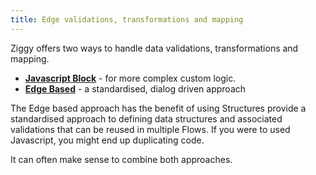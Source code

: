 ```yaml
---
title: Edge validations, transformations and mapping
---
```


Ziggy offers two ways to handle data validations, transformations and mapping.

- **[Javascript Block](user-guide/block-types/core/Javascript.md)** - for more complex custom logic.
- **[Edge Based](user-guide/Structures-and-mapping.md)** - a standardised, dialog driven approach

The Edge based approach has the benefit of using Structures provide a standardised approach to defining data structures and associated validations that can be reused in multiple Flows. If you were to used Javascript, you might end up duplicating code.
 
It can often make sense to combine both approaches.